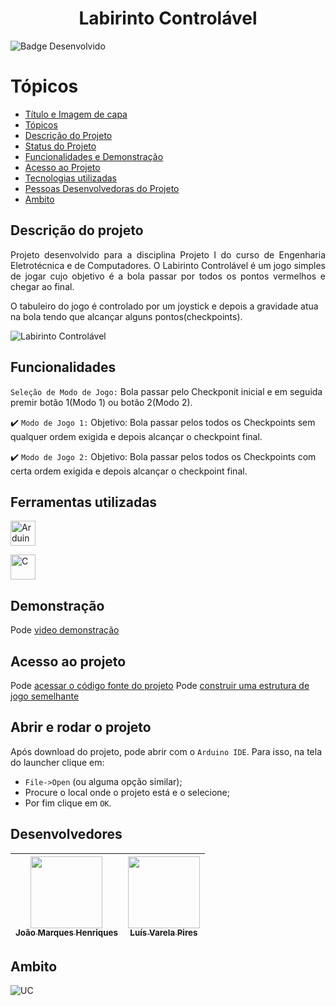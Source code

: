 <h1 align="center"> Labirinto Controlável </h1>

![Badge Desenvolvido](https://img.shields.io/badge/Status-Developed-blue)

# Tópicos

* [Título e Imagem de capa](#Título-e-Imagem-de-capa)
* [Tópicos](#Tópicos)
* [Descrição do Projeto](#descrição-do-projeto)
* [Status do Projeto](#status-do-Projeto)
* [Funcionalidades e Demonstração](Demonstração)
* [Acesso ao Projeto](#acesso-ao-projeto)
* [Tecnologias utilizadas](#Ferramentas-utilizadas)
* [Pessoas Desenvolvedoras do Projeto](#pessoas-desenvolvedoras)
* [Ambito](#Ambito)

## Descrição do projeto 

<p align="justify">
 Projeto desenvolvido para a disciplina Projeto I do curso de Engenharia Eletrotécnica e de Computadores. O Labirinto Controlável é um jogo simples de jogar cujo objetivo é a bola passar por todos os pontos vermelhos e chegar ao final.

O tabuleiro do jogo é controlado por um joystick e depois a gravidade atua na bola tendo que alcançar alguns pontos(checkpoints).

![Labirinto Controlável](https://github.com/user-attachments/assets/2bc9e401-d9a5-4b15-bba6-4d388d28770c)
</p>



## Funcionalidades

`Seleção de Modo de Jogo:` Bola passar pelo Checkponit inicial e em seguida premir botão 1(Modo 1) ou botão 2(Modo 2).

:heavy_check_mark: `Modo de Jogo 1:` Objetivo: Bola passar pelos todos os Checkpoints sem qualquer ordem exigida e depois alcançar o checkpoint final.

:heavy_check_mark: `Modo de Jogo 2:` Objetivo: Bola passar pelos todos os Checkpoints com certa ordem exigida e depois alcançar o checkpoint final.


## Ferramentas utilizadas
<a href="https://www.arduino.cc/" target="_blank"> <img src="https://github.com/user-attachments/assets/18bc824d-4e6e-4e69-9b7a-6f0517b02a87" alt="Arduino" width="40" height="40"/> 

<a href="https://www.w3schools.com/c/c_intro.php" target="_blank"> <img src="https://github.com/user-attachments/assets/f7f5e428-10d6-41af-8076-f3ea7734c9c5" alt="C" width="40" height="40"/> </a>

## Demonstração

Pode [video demonstração](https://youtu.be/noK9392qMWw )


###
## Acesso ao projeto

Pode [acessar o código fonte do projeto](https://github.com/joaoh2244/Projeto-1_LEEC)
Pode [construir uma estrutura de jogo semelhante](https://www.youtube.com/watch?v=vPXJ-jp0rnk)


## Abrir e rodar o projeto

Após download do projeto, pode abrir com o `Arduino IDE`. Para isso, na tela do launcher clique em:
- `File->Open` (ou alguma opção similar);
- Procure o local onde o projeto está e o selecione;
- Por fim clique em `OK`.


## Desenvolvedores

| [<img src="https://github.com/user-attachments/assets/755374a4-a107-4a43-abab-b1789c72fbb5" width=115><br><sub>João Marques Henriques</sub>](https://github.com/joaoh22) |  [<img src="https://avatars.githubusercontent.com/u/38091359?v=4" width=115><br><sub>Luís Varela Pires</sub>](https://github.com/crovim)  |
| :---: | :---: 



## Ambito
![UC](https://github.com/user-attachments/assets/76aa05ae-4a92-45a2-a813-f028e0f4d295)


